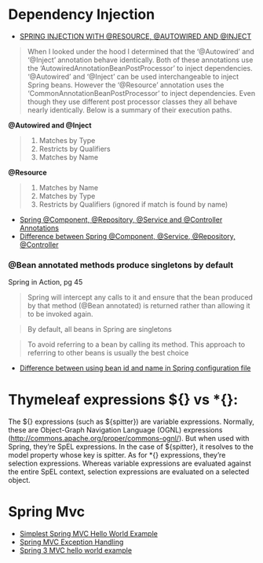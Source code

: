 # Dependency Injection
* [SPRING INJECTION WITH @RESOURCE, @AUTOWIRED AND @INJECT](http://blogs.sourceallies.com/2011/08/spring-injection-with-resource-and-autowired/)

> When I looked under the hood I determined that the ‘@Autowired’ and ‘@Inject’ annotation behave identically. Both of these annotations use the ‘AutowiredAnnotationBeanPostProcessor’ to inject dependencies. ‘@Autowired’ and ‘@Inject’ can be used interchangeable to inject Spring beans. However the ‘@Resource’ annotation uses the ‘CommonAnnotationBeanPostProcessor’ to inject dependencies. Even though they use different post processor classes they all behave nearly identically. Below is a summary of their execution paths.
 
**@Autowired and @Inject**
> 1. Matches by Type
> 2. Restricts by Qualifiers
> 3. Matches by Name

**@Resource**
> 1. Matches by Name
> 2. Matches by Type
> 3. Restricts by Qualifiers (ignored if match is found by name)

* [Spring @Component, @Repository, @Service and @Controller Annotations](http://howtodoinjava.com/spring/spring-core/how-to-use-spring-component-repository-service-and-controller-annotations/)
* [Difference between Spring @Component, @Service, @Repository, @Controller](http://latest-tutorial.com/2015/01/19/difference-spring-component-service-repository-controller/)

### @Bean annotated methods produce singletons by default
Spring in Action, pg 45
> Spring will intercept any calls to it and ensure that the bean produced by that method (@Bean annotated) is returned
rather than allowing it to be invoked again.

> By default, all beans in Spring are singletons


> To avoid referring to a bean by calling its method.
This approach to referring to other beans is usually the best choice

* [Difference between using bean id and name in Spring configuration file](http://stackoverflow.com/questions/874505/difference-between-using-bean-id-and-name-in-spring-configuration-file)


# Thymeleaf expressions ${} vs *{}:

The ${} expressions (such as ${spitter}) are variable
expressions. Normally, these are Object-Graph Navigation Language (OGNL)
expressions (http://commons.apache.org/proper/commons-ognl/). But when used
with Spring, they’re SpEL expressions. In the case of ${spitter}, it resolves to the
model property whose key is spitter.
As for *{} expressions, they’re selection expressions. Whereas variable expressions
are evaluated against the entire SpEL context, selection expressions are evaluated on
a selected object.

# Spring Mvc
* [Simplest Spring MVC Hello World Example](http://crunchify.com/simplest-spring-mvc-hello-world-example-tutorial-spring-model-view-controller-tips/)
* [Spring MVC Exception Handling](http://memorynotfound.com/spring-mvc-exception-handling/)
* [Spring 3 MVC hello world example](http://www.mkyong.com/spring3/spring-3-mvc-hello-world-example/)

